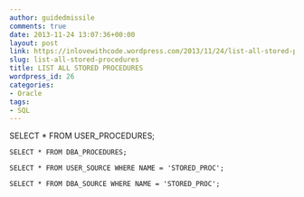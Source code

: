 ```yaml
---
author: guidedmissile
comments: true
date: 2013-11-24 13:07:36+00:00
layout: post
link: https://inlovewithcode.wordpress.com/2013/11/24/list-all-stored-procedures/
slug: list-all-stored-procedures
title: LIST ALL STORED PROCEDURES
wordpress_id: 26
categories:
- Oracle
tags:
- SQL
---
```


SELECT * FROM USER_PROCEDURES;
    
    SELECT * FROM DBA_PROCEDURES;
    
    SELECT * FROM USER_SOURCE WHERE NAME = 'STORED_PROC';
    
    SELECT * FROM DBA_SOURCE WHERE NAME = 'STORED_PROC';
